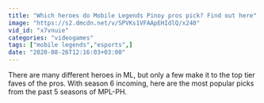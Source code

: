 ```yaml
---
title: "Which heroes do Mobile Legends Pinoy pros pick? Find out here"
image: "https://s2.dmcdn.net/v/SPVKs1VFAApEHIdlQ/x240"
vid_id: "x7vnuie"
categories: "videogames"
tags: ["mobile legends","esports",]
date: "2020-08-26T12:16:03+03:00"
---
```

There are many different heroes in ML, but only a few make it to the top tier faves of the pros. With season 6 incoming, here are the most popular picks from the past 5 seasons of MPL-PH.
